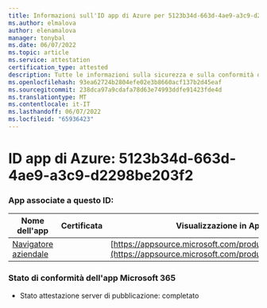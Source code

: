 ```yaml
---
title: Informazioni sull'ID app di Azure per 5123b34d-663d-4ae9-a3c9-d2298be203f2
ms.author: elmalova
author: elenamalova
manager: tonybal
ms.date: 06/07/2022
ms.topic: article
ms.service: attestation
certification_type: attested
description: Tutte le informazioni sulla sicurezza e sulla conformità disponibili per 5123b34d-663d-4ae9-a3c9-d2298be203f2.
ms.openlocfilehash: 93ea62724b2804efe02e3b8660acf137b2d45eaf
ms.sourcegitcommit: 238dca97a9cdafa78d63e74993ddfe91423fde4d
ms.translationtype: MT
ms.contentlocale: it-IT
ms.lasthandoff: 06/07/2022
ms.locfileid: "65936423"
---
```

# <a name="azure-app-id-5123b34d-663d-4ae9-a3c9-d2298be203f2"></a>ID app di Azure: 5123b34d-663d-4ae9-a3c9-d2298be203f2


### <a name="apps-associated-with-this-id"></a>App associate a questo ID:
| **Nome dell'app** | **Certificata** | **Visualizzazione in AppSource** |
|--------------|---------------|-----------------------|
| [Navigatore aziendale](../forward/WA200003365.md) |  | [https://appsource.microsoft.com/product/office/WA200003365](https://appsource.microsoft.com/product/office/WA200003365) |

### <a name="microsoft-365-app-compliance-status"></a>Stato di conformità dell'app Microsoft 365
- Stato attestazione server di pubblicazione: completato
